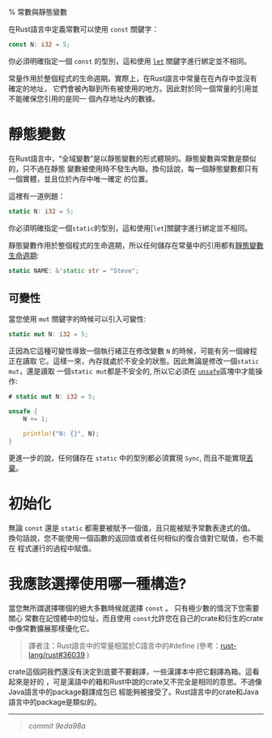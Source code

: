 % 常數與靜態變數

在Rust語言中定義常數可以使用 `const` 關鍵字：

```rust
const N: i32 = 5;
```

你必須明確指定一個 `const` 的型別，這和使用 [`let`][let] 關鍵字進行綁定並不相同。

[let]: variable-bindings.html

常量作用於整個程式的生命週期。實際上，在Rust語言中常量在在內存中並沒有確定的地址，
它們會被內聯到所有被使用的地方。因此對於同一個常量的引用並不能確保您引用的是同一
個內存地址內的數據。

# 靜態變數

在Rust語言中，“全域變數”是以靜態變數的形式體現的。靜態變數與常數是類似的，只不過在靜態
變數被使用時不發生內聯。換句話說，每一個靜態變數都只有一個實體，並且位於內存中唯一確定
的位置。

這裡有一道例題：

```rust
static N: i32 = 5;
```

你必須明確指定一個`static`的型別，這和使用[`let`]關鍵字進行綁定並不相同。

靜態變數作用於整個程式的生命週期，所以任何儲存在常量中的引用都有[靜態變數生命週期][lifetimes]:

```rust
static NAME: &'static str = "Steve";
```

[lifetimes]: lifetimes.html

## 可變性

當您使用 `mut` 關鍵字的時候可以引入可變性:

```rust
static mut N: i32 = 5;
```

正因為它這種可變性導致一個執行緒正在修改變數 `N` 的時候，可能有另一個線程正在讀取
它。這樣一來，內存就處於不安全的狀態。因此無論是修改一個`static mut`，還是讀取
一個`static mut`都是不安全的, 所以它必須在 [`unsafe`][unsafe]區塊中才能操作:

```rust
# static mut N: i32 = 5;

unsafe {
    N += 1;

    println!("N: {}", N);
}
```

[unsafe]: unsafe.html

更進一步的說，任何儲存在 `static` 中的型別都必須實現 `Sync`, 而且不能實現[丟棄][drop]。

[drop]: drop.html

# 初始化

無論 `const` 還是 `static` 都需要被賦予一個值，且只能被賦予常數表達式的值。 換句話說，您不能使用一個函數的返回值或者任何相似的復合值對它賦值，也不能在
程式運行的過程中賦值。

# 我應該選擇使用哪一種構造?

當您無所謂選擇哪個的絕大多數時候就選擇 `const` 。 只有極少數的情況下您需要關心
常數在記憶體中的位址，而且使用 `const`允許您在自己的crate和衍生的crate中像常數擴展那樣優化它。

>  譯者注：Rust語言中的常量相當於C語言中的#define (參考：[rust-lang/rust#36039](https://github.com/rust-lang/rust/issues/36039) )

crate這個詞我們還沒有決定到底要不要翻譯，一些漢譯本中把它翻譯為箱。這看起來是好的
，可是漢語中的箱和Rust中說的crate又不完全是相同的意思。不過像Java語言中的package翻譯成包已
經能夠被接受了。Rust語言中的crate和Java語言中的package是類似的。



--------------------
> *commit 9eda98a*
